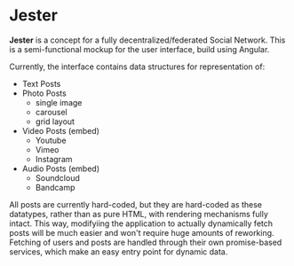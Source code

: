 # Jester

**Jester** is a concept for a fully decentralized/federated Social Network.
This is a semi-functional mockup for the user interface, build using Angular.

Currently, the interface contains data structures for representation of:

+ Text Posts
+ Photo Posts
    + single image
    + carousel
    + grid layout
+ Video Posts (embed)
    + Youtube
    + Vimeo
    + Instagram
+ Audio Posts (embed)
    + Soundcloud
    + Bandcamp

All posts are currently hard-coded, but they are hard-coded as these datatypes,
rather than as pure HTML, with rendering mechanisms fully intact. This way,
modifyiing the application to actually dynamically fetch posts will be much
easier and won't require huge amounts of reworking. Fetching of users and posts
are handled through their own promise-based services, which make an easy entry 
point for dynamic data.

